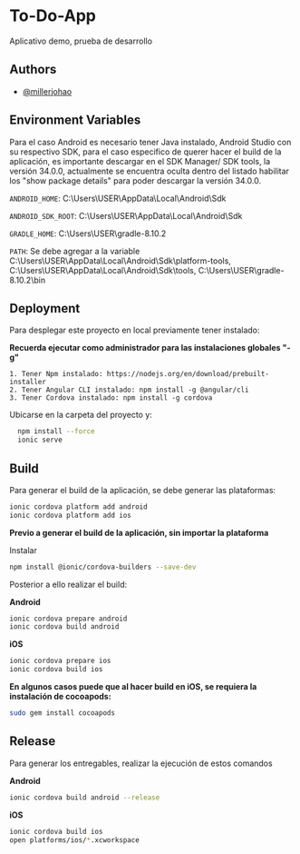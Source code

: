 
# To-Do-App

Aplicativo demo, prueba de desarrollo


## Authors

- [@millerjohao](https://github.com/millerjohao)


## Environment Variables

Para el caso Android es necesario tener Java instalado, Android Studio con su respectivo SDK, para el caso especifico de querer hacer el build de la aplicación, es importante descargar en el SDK Manager/ SDK tools, la versión 34.0.0, actualmente se encuentra oculta dentro del listado habilitar los "show package details" para poder descargar la versión 34.0.0.


`ANDROID_HOME`: C:\Users\USER\AppData\Local\Android\Sdk

`ANDROID_SDK_ROOT`: C:\Users\USER\AppData\Local\Android\Sdk

`GRADLE_HOME`: C:\Users\USER\gradle-8.10.2

`PATH`: Se debe agregar a la variable C:\Users\USER\AppData\Local\Android\Sdk\platform-tools, C:\Users\USER\AppData\Local\Android\Sdk\tools, C:\Users\USER\gradle-8.10.2\bin

## Deployment

Para desplegar este proyecto en local previamente tener instalado:

**Recuerda ejecutar como administrador para las instalaciones globales "-g"**

    1. Tener Npm instalado: https://nodejs.org/en/download/prebuilt-installer
    2. Tener Angular CLI instalado: npm install -g @angular/cli
    3. Tener Cordova instalado: npm install -g cordova

Ubicarse en la carpeta del proyecto y:
```bash
  npm install --force
  ionic serve
```






## Build

Para generar el build de la aplicación, se debe generar las plataformas:
```bash
ionic cordova platform add android
ionic cordova platform add ios
```

**Previo a generar el build de la aplicación, sin importar la plataforma**

Instalar
```bash
npm install @ionic/cordova-builders --save-dev
```

Posterior a ello realizar el build:

**Android**
```bash
ionic cordova prepare android
ionic cordova build android
```
**iOS**
```bash
ionic cordova prepare ios
ionic cordova build ios
```

**En algunos casos puede que al hacer build en iOS, se requiera la instalación de cocoapods:**
```bash
sudo gem install cocoapods
```



## Release

Para generar los entregables, realizar la ejecución de estos comandos

**Android**
```bash
ionic cordova build android --release
```

**iOS**
```bash
ionic cordova build ios
open platforms/ios/*.xcworkspace
```

